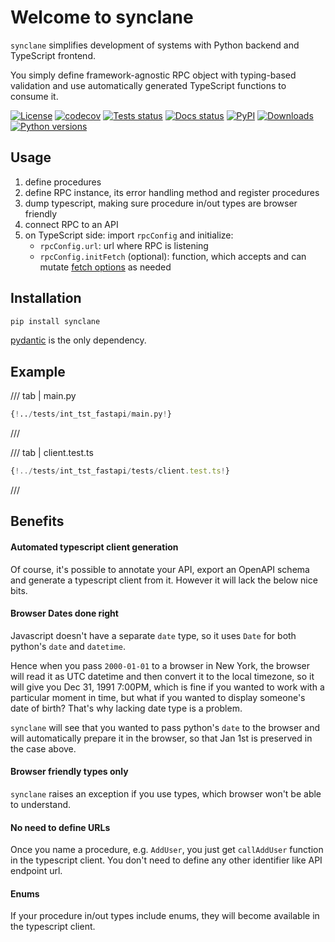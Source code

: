 # Welcome to synclane

`synclane` simplifies development of systems with Python backend and TypeScript
frontend.

You simply define framework-agnostic RPC object with typing-based validation
and use automatically generated TypeScript functions to consume it.

[![License](https://img.shields.io/github/license/westandskif/synclane.svg)](https://github.com/westandskif/synclane/blob/master/LICENSE.txt)
[![codecov](https://codecov.io/gh/westandskif/synclane/branch/master/graph/badge.svg)](https://codecov.io/gh/westandskif/synclane)
[![Tests status](https://github.com/westandskif/synclane/workflows/tests/badge.svg)](https://github.com/westandskif/synclane/actions/workflows/pytest.yml)
[![Docs status](https://readthedocs.org/projects/synclane/badge/?version=latest)](https://synclane.readthedocs.io/en/latest/?badge=latest)
[![PyPI](https://badge.fury.io/py/synclane.svg)](https://pypi.org/project/synclane/)
[![Downloads](https://static.pepy.tech/badge/synclane)](https://pepy.tech/project/synclane)
[![Python versions](https://img.shields.io/pypi/pyversions/synclane.svg)](https://pypi.org/project/synclane/)

## Usage

1. define procedures
1. define RPC instance, its error handling method and register procedures
1. dump typescript, making sure procedure in/out types are browser friendly
1. connect RPC to an API
1. on TypeScript side: import `rpcConfig` and initialize:
   - `rpcConfig.url`: url where RPC is listening
   - `rpcConfig.initFetch` (optional): function, which accepts and can mutate
     [fetch options](https://developer.mozilla.org/en-US/docs/Web/API/fetch)
     as needed

## Installation

```bash
pip install synclane
```

[pydantic](https://github.com/pydantic/pydantic) is the only dependency.

## Example

/// tab | main.py

```python
{!../tests/int_tst_fastapi/main.py!}
```

///

/// tab | client.test.ts

```typescript
{!../tests/int_tst_fastapi/tests/client.test.ts!}
```

///

## Benefits

#### Automated typescript client generation

Of course, it's possible to annotate your API, export an OpenAPI schema and
generate a typescript client from it. However it will lack the below nice bits.

#### Browser Dates done right

Javascript doesn't have a separate `date` type, so it uses `Date` for both
python's `date` and `datetime`.

Hence when you pass `2000-01-01` to a browser in New York, the browser will
read it as UTC datetime and then convert it to the local timezone, so it will
give you Dec 31, 1991 7:00PM, which is fine if you wanted to work with a
particular moment in time, but what if you wanted to display someone's date of
birth? That's why lacking date type is a problem.

`synclane` will see that you wanted to pass python's `date` to the browser and
will automatically prepare it in the browser, so that Jan 1st is preserved in
the case above.

#### Browser friendly types only

`synclane` raises an exception if you use types, which browser won't be able to
understand.

#### No need to define URLs

Once you name a procedure, e.g. `AddUser`, you just get `callAddUser` function
in the typescript client. You don't need to define any other identifier like
API endpoint url.

#### Enums

If your procedure in/out types include enums, they will become available in the
typescript client.
